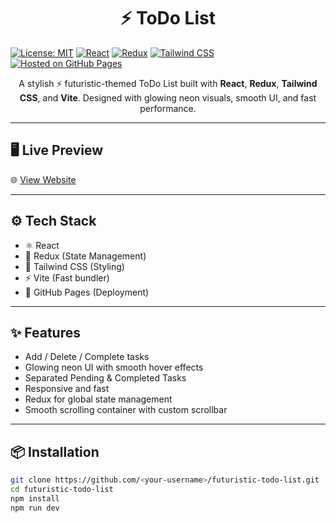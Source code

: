 <h1 align="center">
  ⚡  ToDo List
</h1>

[![License: MIT](https://img.shields.io/badge/License-MIT-green.svg)](https://opensource.org/licenses/MIT)
[![React](https://img.shields.io/badge/Made%20with-React-blue)](https://reactjs.org/)
[![Redux](https://img.shields.io/badge/State%20Management-Redux-purple)](https://redux.js.org/)
[![Tailwind CSS](https://img.shields.io/badge/Styled%20with-TailwindCSS-38B2AC.svg?logo=tailwindcss)](https://tailwindcss.com/)
[![Hosted on GitHub Pages](https://img.shields.io/badge/Hosted%20on-GitHub%20Pages-orange)](https://anshumangarg5410.github.io/ToDoList/)





<p align="center">
  A stylish ⚡ futuristic-themed ToDo List built with <b>React</b>, <b>Redux</b>, <b>Tailwind CSS</b>, and <b>Vite</b>. Designed with glowing neon visuals, smooth UI, and fast performance.
</p>

---

## 🖥️ Live Preview

🌐 [View Website](https://yourusername.github.io/futuristic-todo-list/)

---

## ⚙️ Tech Stack

- ⚛️ React
- 🧠 Redux (State Management)
- 💨 Tailwind CSS (Styling)
- ⚡ Vite (Fast bundler)
- 🚀 GitHub Pages (Deployment)

---

## ✨ Features

- Add / Delete / Complete tasks
- Glowing neon UI with smooth hover effects
- Separated Pending & Completed Tasks
- Responsive and fast
- Redux for global state management
- Smooth scrolling container with custom scrollbar

---

## 📦 Installation

```bash
git clone https://github.com/<your-username>/futuristic-todo-list.git
cd futuristic-todo-list
npm install
npm run dev
